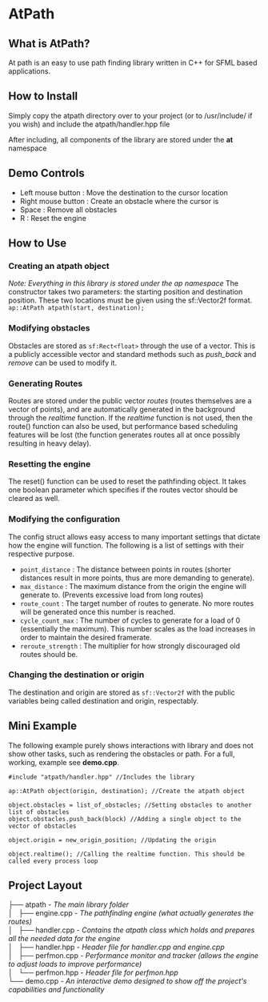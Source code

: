 # AtPath
## What is AtPath?
At path is an easy to use path finding library written in C++ for SFML based applications. 
## How to Install
Simply copy the atpath directory over to your project (or to /usr/include/ if you wish) and include the atpath/handler.hpp file

After including, all components of the library are stored under the **at** namespace

## Demo Controls
 - Left mouse button : Move the destination to the cursor location
 - Right mouse button : Create an obstacle where the cursor is
 - Space : Remove all obstacles
 - R : Reset the engine


## How to Use
### Creating an atpath object
*Note: Everything in this library is stored under the ap namespace*
The constructor takes two parameters: the starting position and destination position. These two locations must be given using the sf::Vector2f format.
```ap::AtPath atpath(start, destination);```

### Modifying obstacles
Obstacles are stored as ```sf:Rect<float>``` through the use of a vector. This is a publicly accessible vector and standard methods such as *push_back* and *remove* can be used to modify it.

### Generating Routes
Routes are stored under the public vector *routes* (routes themselves are a vector of points), and are automatically generated in the background through the *realtime* function. If the *realtime* function is not used, then the route() function can also be used, but performance based scheduling features will be lost (the function generates routes all at once possibly resulting in heavy delay).

### Resetting the engine
The reset() function can be used to reset the pathfinding object. It takes one boolean parameter which specifies if the routes vector should be cleared as well.

### Modifying the configuration
The config struct allows easy access to many important settings that dictate how the engine will function. The following is a list of settings with their respective purpose.
 - ```point_distance``` : The distance between points in routes (shorter distances result in more points, thus are more demanding to generate).
 - ```max_distance``` : The maximum distance from the origin the engine will generate to. (Prevents excessive load from long routes)
 - ```route_count``` : The target number of routes to generate. No more routes will be generated once this number is reached.
 - ```cycle_count_max``` : The number of cycles to generate for a load of 0 (essentially the maximum). This number scales as the load increases in order to maintain the desired framerate.
 - ```reroute_strength``` : The multiplier for how strongly discouraged old routes should be.
 
### Changing the destination or origin
The destination and origin are stored as ```sf::Vector2f``` with the public variables being called destination and origin, respectably.

## Mini Example
The following example purely shows interactions with library and does not show other tasks, such as rendering the obstacles or path. For a full, working, example see **demo.cpp**.
```
#include "atpath/handler.hpp" //Includes the library

ap::AtPath object(origin, destination); //Create the atpath object

object.obstacles = list_of_obstacles; //Setting obstacles to another list of obstacles
object.obstacles.push_back(block) //Adding a single object to the vector of obstacles

object.origin = new_origin_position; //Updating the origin

object.realtime(); //Calling the realtime function. This should be called every process loop

```

## Project Layout
├── atpath - *The main library folder* <br>
│   ├── engine.cpp - *The pathfinding engine (what actually generates the routes)*<br>
│   ├── handler.cpp - *Contains the atpath class which holds and prepares all the needed data for the engine*<br>
│   ├── handler.hpp - *Header file for handler.cpp and engine.cpp*<br>
│   ├── perfmon.cpp - *Performance monitor and tracker (allows the engine to adjust loads to improve performance)*<br>
│   └── perfmon.hpp - *Header file for perfmon.hpp*<br>
└── demo.cpp - *An interactive demo designed to show off the project's capabilities and functionality*<br>
